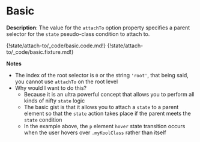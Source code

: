 # Basic

__Description__: The value for the `attachTo` option property specifies a parent selector for the `state` pseudo-class condition to attach to.

{!state/attach-to/_code/basic.code.md!}
{!state/attach-to/_code/basic.fixture.md!}

__Notes__

+ The index of the root selector is `0` or the string `'root'`, that being said, you cannot use `attachTo` on the root level
+ Why would I want to do this?
    - Because it is an ultra powerful concept that allows you to perform all kinds of nifty `state` logic
    - The basic gist is that it allows you to attach a `state` to a parent element so that the `state` action takes place if the parent meets the `state` condition
    - In the example above, the `p` element `hover` state transition occurs when the user hovers over `.myKoolClass` rather than itself

<div class="cf"></div>
<div class="end"></div>

